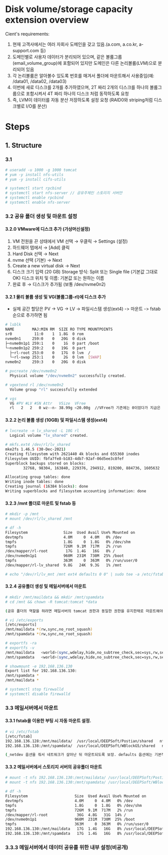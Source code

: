 # Disk volume/storage capacity extension overview
Cient's requirements:
1. 현재 고객사에서는 여러 자회사 도메인을 갖고 있음.(a.com, a.co.kr, a-support.com 등)
2. 도메인별로 사용자 데이터가 분리되어 있으며, 같은 볼륨그룹(email_volume_group)에 포함되어 있지만 도메인은 다른 논리볼륨(LVM)으로 분리되어 있음
3. 각 논리볼륨은 알아볼수 있도록 번호를 매겨서 폴더에 마운트해서 사용중임(예: /data01, /data02, /data03)
4. 이번에 새로 디스크를 2개를 추가하였으며, 2T 짜리 2개의 디스크를 하나의 볼륨그룹으로 포함시켜서 4T 짜리 하나의 디스크 처럼 동작하도록 요청
5. 즉, LVM이 데이터를 자동 분산 저장하도록 설정 요청 (RAID0와 striping처럼 디스크별로 I/O를 분산)


# Steps

## 1. Structure















### 3.1 
```bash
# useradd -u 1000 -g 1000 tomcat
# yum -y install nfs-utils
# yum -y install cifs-utils

# systemctl start rpcbind
# systemctl start nfs-server // 공유주체인 스토리지 서버만
# systemctl enable rpcbind
# systemctl enable nfs-server
```

### 3.2 공유 폴더 생성 및 마운트 설정

#### 3.2.0 VMware에 디스크 추가 (가상머신설정)
1. VM 전원을 끈 상태에서 VM 선택 → 우클릭 → Settings (설정)
2. 하드웨어 탭에서 → [Add] 클릭
3. Hard Disk 선택 → Next
4. nvme 선택 (기본) → Next
5. Create a new virtual disk → Next
6. 디스크 크기 입력 (20 GB) 
	Storage 방식: Split 또는 Single file (기본값 그대로 OK)
	디스크 위치 및 이름: 기본값 또는 원하는 이름
7. 완료 후 → 디스크가 추가됨 (보통 /dev/nvme0n2)

#### 3.2.1 물리 볼륨 생성 및 VG(볼륨그룹-rl)에 디스크 추가
- 실제 공간 할당은 PV -> VG -> LV -> 파일시스템 생성(ext4) -> 마운트 -> fstab순으로 추가하면 됨
```bash
# lsblk
NAME        MAJ:MIN RM  SIZE RO TYPE MOUNTPOINTS
sr0          11:0    1  1.8G  0 rom
nvme0n1     259:0    0   20G  0 disk
├─nvme0n1p1 259:1    0    1G  0 part /boot
└─nvme0n1p2 259:2    0   19G  0 part
  ├─rl-root 253:0    0   17G  0 lvm  /
  └─rl-swap 253:1    0    2G  0 lvm  [SWAP]
nvme0n2     259:3    0   20G  0 disk

# pvcreate /dev/nvme0n2
  Physical volume "/dev/nvme0n2" successfully created.

# vgextend rl /dev/nvme0n2
  Volume group "rl" successfully extended

# vgs
  VG #PV #LV #SN Attr   VSize  VFree
  rl   2   2   0 wz--n- 38.99g <20.00g	//VFree가 기존에는 0이었다가 지금은 20G로 늘었음
```

#### 3.2.2 논리 볼륨 생성 (10GB) 및 파일시스템 생성(ext4)
```bash
# lvcreate -n lv_shared -L 10G rl
  Logical volume "lv_shared" created.

# mkfs.ext4 /dev/rl/lv_shared
mke2fs 1.46.5 (30-Dec-2021)
Creating filesystem with 2621440 4k blocks and 655360 inodes
Filesystem UUID: fbfa7fe8-b183-4db7-92af-06d5ee3c8fef
Superblock backups stored on blocks:
        32768, 98304, 163840, 229376, 294912, 819200, 884736, 1605632

Allocating group tables: done
Writing inode tables: done
Creating journal (16384 blocks): done
Writing superblocks and filesystem accounting information: done
```

#### 3.2.3 /mnt 폴더로 마운트 및 fstab 등
```bash
# mkdir -p /mnt
# mount /dev/rl/lv_shared /mnt

# df -h
Filesystem                Size  Used Avail Use% Mounted on
devtmpfs                  4.0M     0  4.0M   0% /dev
tmpfs                     1.8G     0  1.8G   0% /dev/shm
tmpfs                     726M  9.1M  717M   2% /run
/dev/mapper/rl-root        17G  1.4G   16G   8% /
/dev/nvme0n1p1            960M  231M  730M  25% /boot
tmpfs                     363M     0  363M   0% /run/user/0
/dev/mapper/rl-lv_shared  9.8G   24K  9.3G   1% /mnt

# echo "/dev/rl/lv_mnt /mnt ext4 defaults 0 0" | sudo tee -a /etc/fstab
```
#### 3.2.4 공유폴더 생성 및 메일서버에서 마운트
```bash
# mkdir /mnt/maildata && mkdir /mnt/spamdata
# cd /mnt && chown -R tomcat:tomcat *data

(공유 폴더의 역할을 하려면 메일서버의 tomcat 권한과 동일한 권한을 유지한채로 마운트해야하며, no_root_sqush 옵션을 줘야함)

# vi /etc/exports
[/etc/exports]
/mnt/maildata *(rw,sync,no_root_squash)
/mnt/spamdata *(rw,sync,no_root_squash)

# exportfs -ra
# exportfs -v
/mnt/maildata   <world>(sync,wdelay,hide,no_subtree_check,sec=sys,rw,secure,no_root_squash,no_all_squash)
/mnt/spamdata   <world>(sync,wdelay,hide,no_subtree_check,sec=sys,rw,secure,no_root_squash,no_all_squash)

# showmount -e 192.168.136.130
Export list for 192.168.136.130:
/mnt/spamdata *
/mnt/maildata *

# systemctl stop firewalld
# systemctl disable firewalld
```

### 3.3 메일서버에서 마운트

#### 3.3.1 fstab을 이용한 부팅 시 자동 마운트 설정.
```bash
# vi /etc/fstab
[/etc/fstab]
192.168.136.128:/mnt/maildata/	/usr/local/DEEPSoft/Postian/shared   nfs   defaults,_netdev  0 0
192.168.136.138:/mnt/spamdata/	/usr/local/DEEPSoft/WBlockG5/shared   nfs   defaults,_netdev  0 0

(_netdev 옵션을 줘서 네트워크가 살아난 뒤 마운트되도록 보장. defaults 옵션에는 기본적으로 rw,suid,dev,exec,auto,nouser,async 포함되어 있음)
```

#### 3.3.2 메일서버에서 스토리지 서버의 공유폴더 마운트
```bash
# mount -t nfs 192.168.136.130:/mnt/maildata/ /usr/local/DEEPSoft/Postian/shared
# mount -t nfs 192.168.136.130:/mnt/spamdata/ /usr/local/DEEPSoft/WBlockG5/shared

# df -h
Filesystem                     Size  Used Avail Use% Mounted on
devtmpfs                       4.0M     0  4.0M   0% /dev
tmpfs                          1.8G     0  1.8G   0% /dev/shm
tmpfs                          726M  9.1M  717M   2% /run
/dev/mapper/rl-root             36G  4.8G   31G  14% /
/dev/nvme0n1p1                 960M  231M  730M  25% /boot
tmpfs                          363M     0  363M   0% /run/user/0
192.168.136.130:/mnt/maildata   17G  1.4G   16G   8% /usr/local/DEEPSoft/Postian/shared
192.168.136.130:/mnt/spamdata   17G  1.4G   16G   8% /usr/local/DEEPSoft/WBlockG5/shared
```

### 3.3.3 메일서버에서 데이터 공유를 위한 내부 설정(비공개)